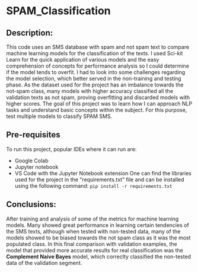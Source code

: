 # SPAM_Classification
## Description:
This code uses an SMS database with spam and not spam text to compare machine learning models for the classification of the texts. I used Sci-kit Learn for the quick application of various models and the easy comprehension of concepts for performance analysis so I could determine if the model tends to overfit. I had to look into some challenges regarding the model selection, which better served in the non-training and testing phase. As the dataset used for the project has an imbalance towards the not-spam class, many models with higher accuracy classified all the validation texts as not spam, proving overfitting and discarded models with higher scores.
The goal of this project was to learn how I can approach NLP tasks and understand basic concepts within the subject. For this purpose, test multiple models to classify SPAM SMS.
## Pre-requisites
To run this project, popular IDEs where it can run are:
- Google Colab
- Jupyter notebook
- VS Code with the Jupyter Notebook extension
One can find the libraries used for the project in the "requirements.txt" file and can be installed using the following command:
`pip install -r requirements.txt`
## Conclusions:
After training and analysis of some of the metrics for machine learning models. Many showed great performance in learning certain tendencies of the SMS texts, although when tested with non-tested data, many of the models showed to be biased towards the not spam class as it was the most populated class. In this final comparison with validation examples, the model that provided more accurate results for real classification was the **Complement Naive Bayes** model, which correclty classified the non-tested data of the validation segment.

